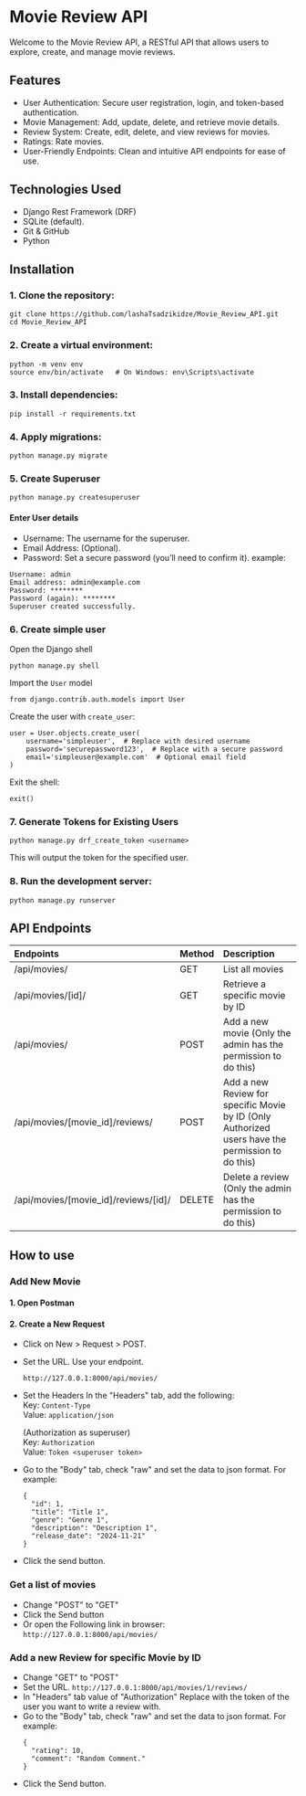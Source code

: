 # Movie Review API
Welcome to the Movie Review API, a RESTful API that allows users to explore, create, and manage movie reviews.

## Features
* User Authentication: Secure user registration, login, and token-based authentication.
* Movie Management: Add, update, delete, and retrieve movie details.
* Review System: Create, edit, delete, and view reviews for movies.
* Ratings: Rate movies.
* User-Friendly Endpoints: Clean and intuitive API endpoints for ease of use.

## Technologies Used
* Django Rest Framework (DRF)
* SQLite (default).
* Git & GitHub
* Python

## Installation
### 1. Clone the repository:
```
git clone https://github.com/lashaTsadzikidze/Movie_Review_API.git
cd Movie_Review_API
```

### 2. Create a virtual environment:
```
python -m venv env  
source env/bin/activate   # On Windows: env\Scripts\activate  
```

### 3. Install dependencies:
```
pip install -r requirements.txt
```

### 4. Apply migrations:
```
python manage.py migrate
```

### 5. Create Superuser
```
python manage.py createsuperuser
```
#### Enter User details
- Username: The username for the superuser.
- Email Address: (Optional).
- Password: Set a secure password (you’ll need to confirm it).
example:
```
Username: admin
Email address: admin@example.com
Password: ********
Password (again): ********
Superuser created successfully.
```

### 6. Create simple user
Open the Django shell
```
python manage.py shell
```
Import the `User` model
```
from django.contrib.auth.models import User
```
Create the user with `create_user`:
```
user = User.objects.create_user(
    username='simpleuser',  # Replace with desired username
    password='securepassword123',  # Replace with a secure password
    email='simpleuser@example.com'  # Optional email field
)
```
Exit the shell:
```
exit()
```
### 7. Generate Tokens for Existing Users
```
python manage.py drf_create_token <username>
```
This will output the token for the specified user.

### 8. Run the development server:
```
python manage.py runserver
```

## API Endpoints
| Endpoints                            | Method   | Description                                                                                      |
|:------------------------------------ |:-------- |:------------------------------------------------------------------------------------------------ |
| /api/movies/                         | GET      | List all movies                                                                                  |
| /api/movies/[id]/                    | GET      | Retrieve a specific movie by ID                                                                  |
| /api/movies/                         | POST     | Add a new movie (Only the admin has the permission to do this)                                   |
| /api/movies/[movie_id]/reviews/      | POST     | Add a new Review for specific Movie by ID (Only Authorized users have the permission to do this)|
| /api/movies/[movie_id]/reviews/[id]/ | DELETE   | Delete a review (Only the admin has the permission to do this)                                   |

## How to use
### Add New Movie
#### 1. Open Postman
#### 2. Create a New Request
- Click on New > Request > POST.
- Set the URL. Use your endpoint.
  ```
  http://127.0.0.1:8000/api/movies/
  ```
- Set the Headers In the "Headers" tab, add the following:\
  Key: `Content-Type`\
  Value: `application/json`

  (Authorization as superuser)\
  Key: `Authorization`\
  Value: `Token <superuser token>`
- Go to the "Body" tab, check "raw" and set the data to json format. For example:
  ```
  {
    "id": 1,
    "title": "Title 1",
    "genre": "Genre 1",
    "description": "Description 1",
    "release_date": "2024-11-21"
  }
  ```
- Click the send button.

### Get a list of movies
- Change "POST" to "GET"
- Click the Send button
- Or open the Following link in browser: `http://127.0.0.1:8000/api/movies/`

### Add a new Review for specific Movie by ID
- Change "GET" to "POST"
- Set the URL. `http://127.0.0.1:8000/api/movies/1/reviews/`
- In "Headers" tab value of "Authorization" Replace with the token of the user you want to write a review with.
- Go to the "Body" tab, check "raw" and set the data to json format. For example:
  ```
  {
    "rating": 10,
    "comment": "Random Comment."
  }
  ```
- Click the Send button.
